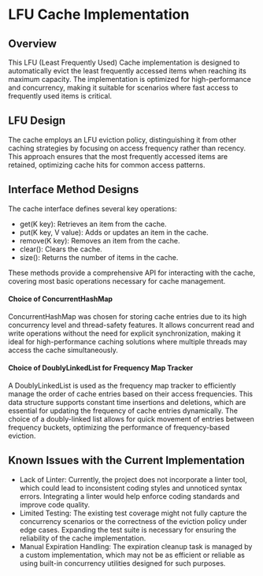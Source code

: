 # LFU Cache Implementation
## Overview
This LFU (Least Frequently Used) Cache implementation is designed to automatically evict the least frequently accessed items when reaching its maximum capacity. The implementation is optimized for high-performance and concurrency, making it suitable for scenarios where fast access to frequently used items is critical.

## LFU Design
The cache employs an LFU eviction policy, distinguishing it from other caching strategies by focusing on access frequency rather than recency. This approach ensures that the most frequently accessed items are retained, optimizing cache hits for common access patterns.

## Interface Method Designs
The cache interface defines several key operations:

- get(K key): Retrieves an item from the cache.
- put(K key, V value): Adds or updates an item in the cache.
- remove(K key): Removes an item from the cache.
- clear(): Clears the cache.
- size(): Returns the number of items in the cache.

These methods provide a comprehensive API for interacting with the cache, covering most basic operations necessary for cache management.

#### Choice of ConcurrentHashMap
ConcurrentHashMap was chosen for storing cache entries due to its high concurrency level and thread-safety features. It allows concurrent read and write operations without the need for explicit synchronization, making it ideal for high-performance caching solutions where multiple threads may access the cache simultaneously.

#### Choice of DoublyLinkedList for Frequency Map Tracker
A DoublyLinkedList is used as the frequency map tracker to efficiently manage the order of cache entries based on their access frequencies. This data structure supports constant time insertions and deletions, which are essential for updating the frequency of cache entries dynamically. The choice of a doubly-linked list allows for quick movement of entries between frequency buckets, optimizing the performance of frequency-based eviction.

## Known Issues with the Current Implementation
- Lack of Linter: Currently, the project does not incorporate a linter tool, which could lead to inconsistent coding styles and unnoticed syntax errors. Integrating a linter would help enforce coding standards and improve code quality.
- Limited Testing: The existing test coverage might not fully capture the concurrency scenarios or the correctness of the eviction policy under edge cases. Expanding the test suite is necessary for ensuring the reliability of the cache implementation.
- Manual Expiration Handling: The expiration cleanup task is managed by a custom implementation, which may not be as efficient or reliable as using built-in concurrency utilities designed for such purposes.
